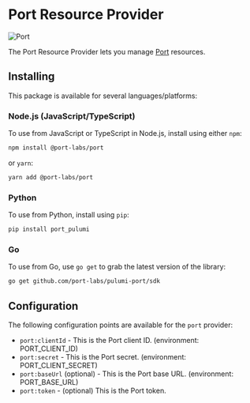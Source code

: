 # Port Resource Provider

![Port](./img/port.svg)

The Port Resource Provider lets you manage [Port](https://www.getport.io) resources.

## Installing

This package is available for several languages/platforms:

### Node.js (JavaScript/TypeScript)

To use from JavaScript or TypeScript in Node.js, install using either `npm`:

```bash
npm install @port-labs/port
```

or `yarn`:

```bash
yarn add @port-labs/port
```

### Python

To use from Python, install using `pip`:

```bash
pip install port_pulumi
```

### Go

To use from Go, use `go get` to grab the latest version of the library:

```bash
go get github.com/port-labs/pulumi-port/sdk
```

## Configuration

The following configuration points are available for the `port` provider:

- `port:clientId` - This is the Port client ID. (environment: PORT_CLIENT_ID)
- `port:secret` - This is the Port secret. (environment: PORT_CLIENT_SECRET)
- `port:baseUrl` (optional) - This is the Port base URL. (environment: PORT_BASE_URL)
- `port:token` - (optional) This is the Port token.

